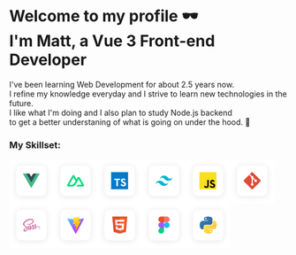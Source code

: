# Welcome to my profile 🕶️ <br> I'm Matt, a Vue 3 Front-end Developer

I've been learning Web Development for about 2.5 years now.<br>
I refine my knowledge everyday and I strive to learn new technologies in the future.<br>
I like what I'm doing and I also plan to study Node.js backend<br>
to get a better understaning of what is going on under the hood. 🔧

### My Skillset:
<div style="display: flex; flex-wrap: wrap">
  <img src="./vue.png" alt="Vue" width="80" height="80" />
  <img src="./nuxt.png" alt="Nuxt" width="80" height="80" />
  <img src="./typescript.png" alt="Typescript" width="80" height="80" />
  <img src="./tailwind.png" alt="Tailwind" width="80" height="80" />
  <img src="./js.png" alt="Javascript" width="80" height="80" />
  <img src="./git.png" alt="Git" width="80" height="80" />
  <img src="./sass.png" alt="Sass" width="80" height="80" />
  <img src="./vite.png" alt="Vite" width="80" height="80" />
  <img src="./html5.png" alt="HTML" width="80" height="80" />
  <img src="./figma.png" alt="Figma" width="80" height="80" />
  <img src="./python.png" alt="Python" width="80" height="80" />
</div>


